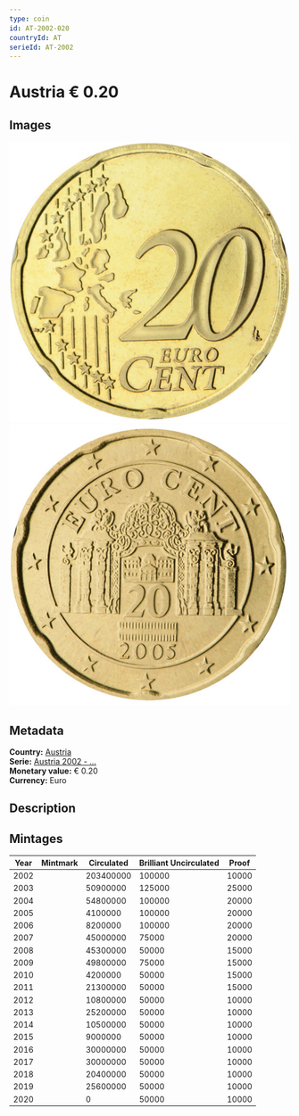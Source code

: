 ```yaml
---
type: coin
id: AT-2002-020
countryId: AT
serieId: AT-2002
---
```


# Austria € 0.20

## Images

![Front image](../../../img/common-2002-020.png) ![Back image](img/austria-2002-020.png)

## Metadata

**Country:** [Austria](../index.md)\
**Serie:** [Austria 2002 - ...](index.md)\
**Monetary value:** € 0.20\
**Currency:** Euro

## Description


## Mintages

| Year | Mintmark | Circulated | Brilliant Uncirculated | Proof |
| ---- | -------- | ---------- | ---------------------- | ----- |
| 2002 |  | 203400000| 100000 | 10000 |
| 2003 |  | 50900000| 125000 | 25000 |
| 2004 |  | 54800000| 100000 | 20000 |
| 2005 |  | 4100000| 100000 | 20000 |
| 2006 |  | 8200000| 100000 | 20000 |
| 2007 |  | 45000000| 75000 | 20000 |
| 2008 |  | 45300000| 50000 | 15000 |
| 2009 |  | 49800000| 75000 | 15000 |
| 2010 |  | 4200000| 50000 | 15000 |
| 2011 |  | 21300000| 50000 | 15000 |
| 2012 |  | 10800000| 50000 | 10000 |
| 2013 |  | 25200000| 50000 | 10000 |
| 2014 |  | 10500000| 50000 | 10000 |
| 2015 |  | 9000000| 50000 | 10000 |
| 2016 |  | 30000000| 50000 | 10000 |
| 2017 |  | 30000000| 50000 | 10000 |
| 2018 |  | 20400000| 50000 | 10000 |
| 2019 |  | 25600000| 50000 | 10000 |
| 2020 |  | 0| 50000 | 10000 |
